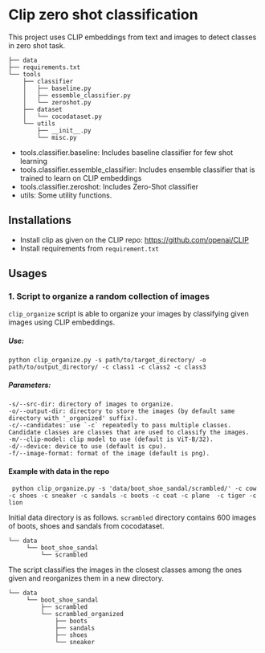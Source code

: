 # Clip zero shot classification
This project uses CLIP embeddings from text and images to detect classes in zero shot task.
```
├── data
├── requirements.txt
└── tools
    ├── classifier
    │   ├── baseline.py
    │   ├── essemble_classifier.py
    │   └── zeroshot.py
    ├── dataset
    │   └── cocodataset.py
    └── utils
        ├── __init__.py
        └── misc.py
```

* tools.classifier.baseline: Includes baseline classifier for few shot learning
* tools.classifier.essemble_classifier: Includes ensemble classifier that is trained to learn on CLIP embeddings
* tools.classifier.zeroshot: Includes Zero-Shot classifier
* utils: Some utility functions.

## Installations

* Install clip as given on the CLIP repo: https://github.com/openai/CLIP
* Install requirements from `requirement.txt`

## Usages

### 1. Script to organize a random collection of images
`clip_organize` script is able to organize your images by classifying given images using CLIP embeddings.

##### Use:
```
python clip_organize.py -s path/to/target_directory/ -o path/to/output_directory/ -c class1 -c class2 -c class3
```

##### Parameters:
```
-s/--src-dir: directory of images to organize.
-o/--output-dir: directory to store the images (by default same directory with '_organized' suffix).
-c/--candidates: use `-c` repeatedly to pass multiple classes. Candidate classes are classes that are used to classify the images.
-m/--clip-model: clip model to use (default is ViT-B/32).
-d/--device: device to use (default is cpu).
-f/--image-format: format of the image (default is png).
```

#### Example with data in the repo
```
 python clip_organize.py -s 'data/boot_shoe_sandal/scrambled/' -c cow -c shoes -c sneaker -c sandals -c boots -c coat -c plane  -c tiger -c lion
```
Initial data directory is as follows. `scrambled` directory contains 600 images of boots, shoes and sandals from cocodataset.
```
└── data
     └── boot_shoe_sandal
         └── scrambled
```
The script classifies the images in the closest classes among the ones given and reorganizes them in a new directory.
```
└── data
     └── boot_shoe_sandal
         ├── scrambled
         └── scrambled_organized
             ├── boots
             ├── sandals
             ├── shoes
             └── sneaker
```
